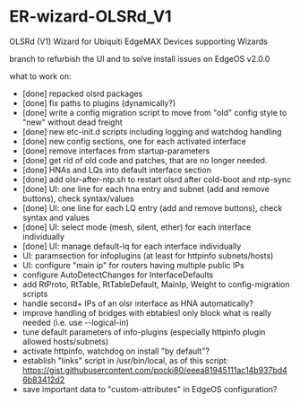 # ER-wizard-OLSRd_V1
OLSRd (V1) Wizard for Ubiquiti EdgeMAX Devices supporting Wizards

branch to refurbish the UI and to solve install issues on EdgeOS v2.0.0

what to work on:
* [done] repacked olsrd packages
* [done] fix paths to plugins (dynamically?)
* [done] write a config migration script to move from "old" config style to "new" without dead freight
* [done] new etc-init.d scripts including logging and watchdog handling
* [done] new config sections, one for each activated interface
* [done] remove interfaces from startup-parameters
* [done] get rid of old code and patches, that are no longer needed.
* [done] HNAs and LQs into default interface section
* [done] add olsr-after-ntp.sh to restart olsrd after cold-boot and ntp-sync
* [done] UI: one line for each hna entry and subnet (add and remove buttons), check syntax/values
* [done] UI: one line for each LQ entry (add and remove buttons), check syntax and values
* [done] UI: select mode (mesh, silent, ether) for each interface individually
* [done] UI: manage default-lq for each interface individually
* UI: paramsection for infoplugins (at least for httpinfo subnets/hosts)
* UI: configure "main ip" for routers having multiple public IPs
* configure AutoDetectChanges for InterfaceDefaults
* add RtProto, RtTable, RtTableDefault, MainIp, Weight to config-migration scripts
* handle second+ IPs of an olsr interface as HNA automatically?
* improve handling of bridges with ebtables! only block what is really needed (i.e. use --logical-in)
* tune default parameters of info-plugins (especially httpinfo plugin allowed hosts/subnets)
* activate httpinfo, watchdog on install "by default"?
* establish "links" script in /usr/bin/local, as of this script: https://gist.githubusercontent.com/pocki80/eeea81945111ac14b937bd46b83412d2
* save important data to "custom-attributes" in EdgeOS configuration?
